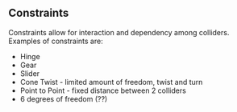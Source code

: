 <div class="doc-incomplete"/>

## Constraints

Constraints allow for interaction and dependency among colliders. Examples of constraints are:

* Hinge
* Gear
* Slider
* Cone Twist - limited amount of freedom, twist and turn
* Point to Point - fixed distance between 2 colliders
* 6 degrees of freedom (??)
